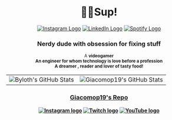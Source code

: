 <h1 align="center">
  👨‍💻Sup!
</h1>

<div align="center">
  <a href="https://www.instagram.com/" title="Instagram"><img src="https://img.shields.io/static/v1?color=E4405F&label=&logo=instagram&logoColor=white&message=Instagram&style=flat" alt="Instagram Logo" /></a>
  <a href="https://www.linkedin.com/in/" title="LinkedIn"><img src="https://img.shields.io/static/v1?color=0A66C2&label=&logo=linkedin&logoColor=white&message=LinkedIn&style=flat" alt="LinkedIn Logo" /></a>
  <a href="https://open.spotify.com/user/" title="Spotify"><img src="https://img.shields.io/static/v1?color=1DB954&label=&logo=spotify&logoColor=white&message=Spotify&style=flat" alt="Spotify Logo" /></a>
</div>

<div>
	
</div>
<h3 align="center">Nerdy dude with obsession for fixing stuff</h3>

<div align="center">
  <p>
     <sup>
       A <strong>videogamer<br />
       An <strong>engineer</strong> for whom technology is love before a profession<br />
       A <strong>dreamer </strong>, <strong>reader</strong> and <strong>lover of tasty food!</strong>
     </sup>
  </p>
</div>

<div align="center">
  <table>
    <tr>
      <td>
        <img src="https://github-readme-stats.vercel.app/api?username=Giacomop19&count_private=true&show_icons=true&bg_color=00000000&hide_border=true&text_color=86888b" alt="Byloth's GitHub 		Stats" title="Giacomop19's GitHub Stats" />
      </td>
      <td>
        <img src="https://github-readme-stats.vercel.app/api/top-langs/?username=Giacomop19&hide=html&langs_count=10&layout=compact&bg_color=00000000&hide_border=true&text_color=86888b" 			alt="Giacomop19's GitHub Stats" title="Giacomop19's GitHub Stats" />
      </td>
    </tr>
  </table>
</div>
<h3 align="center">
  <a href="https://github.com/Giacomop19" title="Giacomop19">
     Giacomop19's Repo
  </a>
</h3>

<div align="center">
  <a href="https://www.instagram.com/giacomo_puma/" title="Instagram"><img src="https://img.shields.io/static/v1?color=E4405F&label=&logo=instagram&logoColor=white&message=Instagram&style=flat" alt="Instagram logo" /></a>		
  <a href="https://www.twitch.tv/elpumpil" title="Twitch"><img src="https://img.shields.io/static/v1?color=9146FF&label=&logo=twitch&logoColor=white&message=Twitch&style=flat" alt="Twitch 	logo" /></a>
  <a href="https://www.youtube.com/@giacomopuma4830" title="YouTube"><img src="https://img.shields.io/static/v1?color=FF0000&label=&logo=youtube&logoColor=white&message=YouTube&style=flat" 	alt="YouTube logo" /></a>
</div>


